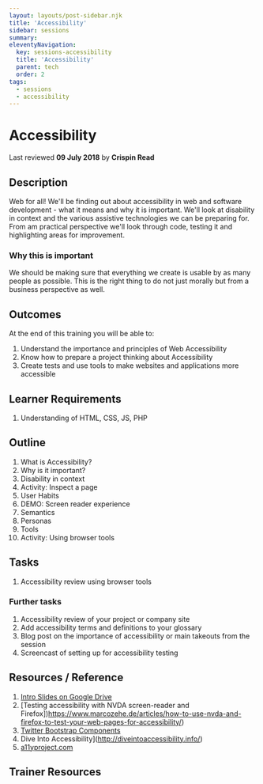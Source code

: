 ```yaml
---
layout: layouts/post-sidebar.njk
title: 'Accessibility'
sidebar: sessions
summary: 
eleventyNavigation:
  key: sessions-accessibility
  title: 'Accessibility'
  parent: tech
  order: 2
tags:
  - sessions
  - accessibility
---
```

# Accessibility
Last reviewed **09 July 2018** by **Crispin Read**

## Description
Web for all! We'll be finding out about accessibility in web and software development - what it means and why it is important. We'll look at disability in context and the various assistive technologies we can be preparing for. From am practical perspective we'll look through code, testing it and highlighting areas for improvement.

### Why this is important
We should be making sure that everything we create is usable by as many people as possible. This is the right thing to do not just morally but from a business perspective as well.

## Outcomes

At the end of this training you will be able to:
1. Understand the importance and principles of Web Accessibility
1. Know how to prepare a project thinking about Accessibility
1. Create tests and use tools to make websites and applications more accessible

## Learner Requirements

1. Understanding of HTML, CSS, JS, PHP


## Outline

1. What is Accessibility?
1. Why is it important?
1. Disability in context
1. Activity: Inspect a page
1. User Habits
1. DEMO: Screen reader experience
1. Semantics
1. Personas
1. Tools
1. Activity: Using browser tools

## Tasks

1. Accessibility review using browser tools

### Further tasks
1. Accessibility review of your project or company site
1. Add accessibility terms and definitions to your glossary
1. Blog post on the importance of accessibility or main takeouts from the session
1. Screencast of setting up for accessibility testing


## Resources / Reference

1. [Intro Slides on Google Drive](#)
1. [Testing accessibility with NVDA screen-reader and Firefox])https://www.marcozehe.de/articles/how-to-use-nvda-and-firefox-to-test-your-web-pages-for-accessibility/)
1. [Twitter Bootstrap Components](http://getbootstrap.com/components/)
1. Dive Into Accessibility](http://diveintoaccessibility.info/)
1. [a11yproject.com](a11yproject.com)

## Trainer Resources
